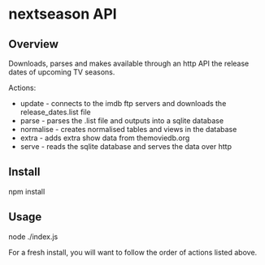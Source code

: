 # nextseason API

## Overview

Downloads, parses and makes available through an http API the release dates of upcoming TV seasons.

Actions:
- update - connects to the imdb ftp servers and downloads the release_dates.list file
- parse - parses the .list file and outputs into a sqlite database
- normalise - creates normalised tables and views in the database
- extra - adds extra show data from themoviedb.org
- serve - reads the sqlite database and serves the data over http

## Install

npm install

## Usage

  node ./index.js

For a fresh install, you will want to follow the order of actions listed above.
